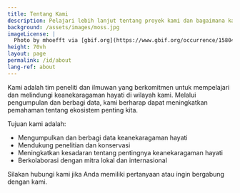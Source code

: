 ```yaml
---
title: Tentang Kami
description: Pelajari lebih lanjut tentang proyek kami dan bagaimana kami membantu melestarikan keanekaragaman hayati.
background: /assets/images/moss.jpg
imageLicense: |
  Photo by mhoefft via [gbif.org](https://www.gbif.org/occurrence/1580487687)
height: 70vh
layout: page
permalink: /id/about
lang-ref: about
---
```


Kami adalah tim peneliti dan ilmuwan yang berkomitmen untuk mempelajari dan melindungi keanekaragaman hayati di wilayah kami. Melalui pengumpulan dan berbagi data, kami berharap dapat meningkatkan pemahaman tentang ekosistem penting kita.

Tujuan kami adalah:
- Mengumpulkan dan berbagi data keanekaragaman hayati
- Mendukung penelitian dan konservasi
- Meningkatkan kesadaran tentang pentingnya keanekaragaman hayati
- Berkolaborasi dengan mitra lokal dan internasional

Silakan hubungi kami jika Anda memiliki pertanyaan atau ingin bergabung dengan kami. 